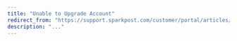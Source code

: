 ```yaml
---
title: "Unable to Upgrade Account"
redirect_from: "https://support.sparkpost.com/customer/portal/articles/2042924-unable-to-upgrade-account"
description: "..."
---
```


